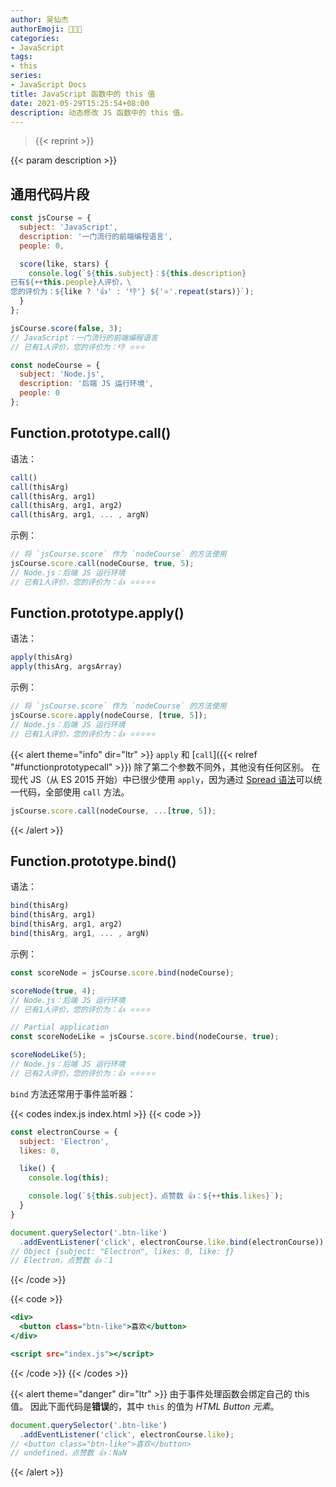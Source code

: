 ```yaml
---
author: 吴仙杰
authorEmoji: 🧑🏻‍💻
categories:
- JavaScript
tags:
- this
series:
- JavaScript Docs
title: JavaScript 函数中的 this 值
date: 2021-05-29T15:25:54+08:00
description: 动态修改 JS 函数中的 this 值。
---
```


> {{< reprint >}}

{{< param description >}}

## 通用代码片段

```:index.js
const jsCourse = {
  subject: 'JavaScript',
  description: '一门流行的前端编程语言',
  people: 0,

  score(like, stars) {
    console.log(`${this.subject}：${this.description}
已有${++this.people}人评价，\
您的评价为：${like ? '👍' : '👎'} ${'⭐️'.repeat(stars)}`);
  }
};

jsCourse.score(false, 3);
// JavaScript：一门流行的前端编程语言
// 已有1人评价，您的评价为：👎 ⭐️⭐️⭐️

const nodeCourse = {
  subject: 'Node.js',
  description: '后端 JS 运行环境',
  people: 0
};
```

## Function.prototype.call()

语法：

```js
call()
call(thisArg)
call(thisArg, arg1)
call(thisArg, arg1, arg2)
call(thisArg, arg1, ... , argN)
```

示例：

```:index.js
// 将 `jsCourse.score` 作为 `nodeCourse` 的方法使用
jsCourse.score.call(nodeCourse, true, 5);
// Node.js：后端 JS 运行环境
// 已有1人评价，您的评价为：👍 ⭐️⭐️⭐️⭐️⭐️
```

## Function.prototype.apply()

语法：

```js
apply(thisArg)
apply(thisArg, argsArray)
```

示例：

```:index.js
// 将 `jsCourse.score` 作为 `nodeCourse` 的方法使用
jsCourse.score.apply(nodeCourse, [true, 5]);
// Node.js：后端 JS 运行环境
// 已有1人评价，您的评价为：👍 ⭐️⭐️⭐️⭐️⭐️
```

{{< alert theme="info" dir="ltr" >}}
`apply` 和 [`call`]({{< relref "#functionprototypecall" >}}) 除了第二个参数不同外，其他没有任何区别。
在现代 JS（从 ES 2015 开始）中已很少使用 `apply`，因为通过 [Spread 语法](https://developer.mozilla.org/en-US/docs/Web/JavaScript/Reference/Operators/Spread_syntax)可以统一代码，全部使用 `call` 方法。

```:index.js
jsCourse.score.call(nodeCourse, ...[true, 5]);
```
{{< /alert >}}

## Function.prototype.bind()

语法：

```js
bind(thisArg)
bind(thisArg, arg1)
bind(thisArg, arg1, arg2)
bind(thisArg, arg1, ... , argN)
```

示例：

```:index.js
const scoreNode = jsCourse.score.bind(nodeCourse);

scoreNode(true, 4);
// Node.js：后端 JS 运行环境
// 已有1人评价，您的评价为：👍 ⭐️⭐️⭐️⭐️

// Partial application
const scoreNodeLike = jsCourse.score.bind(nodeCourse, true);

scoreNodeLike(5);
// Node.js：后端 JS 运行环境
// 已有2人评价，您的评价为：👍 ⭐️⭐️⭐️⭐️⭐️
```

`bind` 方法还常用于事件监听器：

{{< codes index.js index.html >}}
  {{< code >}}
  ```:index.js
  const electronCourse = {
    subject: 'Electron',
    likes: 0,

    like() {
      console.log(this);

      console.log(`${this.subject}，点赞数 👍：${++this.likes}`);
    }
  }

  document.querySelector('.btn-like')
    .addEventListener('click', electronCourse.like.bind(electronCourse));
  // Object {subject: "Electron", likes: 0, like: ƒ}
  // Electron，点赞数 👍：1
  ```
  {{< /code >}}

  {{< code >}}
  ```:index.html
  <div>
    <button class="btn-like">喜欢</button>
  </div>
  
  <script src="index.js"></script>
  ```
  {{< /code >}}
{{< /codes >}}

{{< alert theme="danger" dir="ltr" >}}
由于事件处理函数会绑定自己的 this 值。
因此下面代码是**错误**的，其中 `this` 的值为 *HTML Button 元素*。

```:index.js
document.querySelector('.btn-like')
  .addEventListener('click', electronCourse.like);
// <button class="btn-like">喜欢</button>
// undefined，点赞数 👍：NaN
```
{{< /alert >}}
